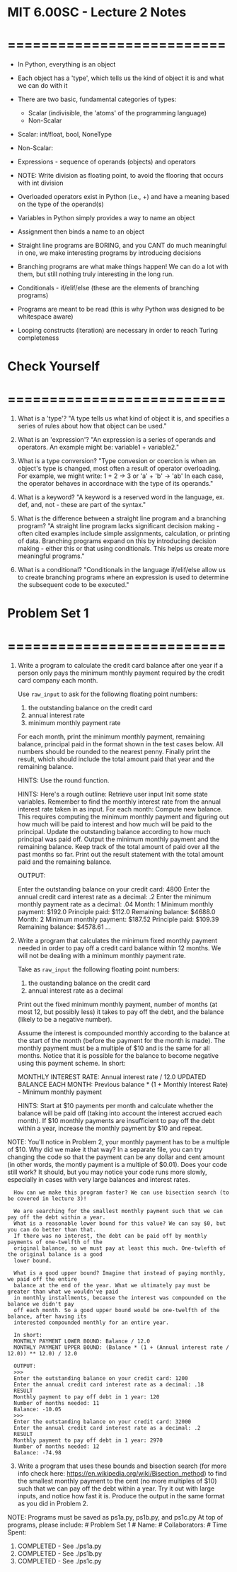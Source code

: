 # MIT 6.00SC - Lecture 2 Notes
# ==========================

* In Python, everything is an object

* Each object has a 'type', which tells us the kind of object it is and what we can do with it

* There are two basic, fundamental categories of types:
  - Scalar (indivisible, the 'atoms' of the programming language)
  - Non-Scalar

* Scalar: int/float, bool, NoneType
* Non-Scalar:

* Expressions - sequence of operands (objects) and operators

* NOTE: Write division as floating point, to avoid the flooring that occurs with int division

* Overloaded operators exist in Python (i.e., +) and have a meaning based on the type
  of the operand(s)

* Variables in Python simply provides a way to name an object

* Assignment then binds a name to an object

* Straight line programs are BORING, and you CANT do much meaningful in one, we
  make interesting programs by introducing decisions

* Branching programs are what make things happen! We can do a lot with them, but
  still nothing truly interesting in the long run.

* Conditionals - if/elif/else (these are the elements of branching programs)

* Programs are meant to be read (this is why Python was designed to be whitespace aware)

* Looping constructs (iteration) are necessary in order to reach Turing completeness

# Check Yourself
# ==========================

1) What is a 'type'?
"A type tells us what kind of object it is, and specifies a series of rules about how that object
can be used."

2) What is an 'expression'?
"An expression is a series of operands and operators. An example might be: variable1 + variable2."

3) What is a type conversion?
"Type convesion or coercion is when an object's type is changed, most often a result of operator
overloading. For example, we might write: 1 + 2 -> 3 or 'a' + 'b' -> 'ab' In each case, the operator
behaves in accordnace with the type of its operands."

4) What is a keyword?
"A keyword is a reserved word in the language, ex. def, and, not - these are part of the syntax."

5) What is the difference between a straight line program and a branching program?
"A straight line program lacks significant decision making - often cited examples include simple
assignments, calculation, or printing of data. Branching programs expand on this by introducing
decision making - either this or that using conditionals. This helps us create more meaningful
programs."

6) What is a conditional?
"Conditionals in the language if/elif/else allow us to create branching programs where an
expression is used to determine the subsequent code to be executed."

# Problem Set 1
# ==========================

1) Write a program to calculate the credit card balance after one year if a person only
   pays the minimum monthly payment required by the credit card company each month.

   Use `raw_input` to ask for the following floating point numbers:
     1) the outstanding balance on the credit card
     2) annual interest rate
     3) minimum monthly payment rate

   For each month, print the minimum monthly payment, remaining balance, principal paid
   in the format shown in the test cases below. All numbers should be rounded to the nearest
   penny. Finally print the result, which should include the total amount paid that year
   and the remaining balance.

   HINTS: Use the round function.

   HINTS: Here's a rough outline:
            Retrieve user input
            Init some state variables. Remember to find the monthly interest rate from the annual
            interest rate taken in as input.
            For each month:
              Compute new balance. This requires computing the minimum monthly payment and figuring
              out how much will be paid to interest and how much will be paid to the principal.
              Update the outstanding balance according to how much principal was paid off.
              Output the minimum monthly payment and the remaining balance.
              Keep track of the total amount of paid over all the past months so far.
              Print out the result statement with the total amount paid and the remaining balance.

    OUTPUT:
    >>>
    Enter the outstanding balance on your credit card: 4800
    Enter the annual credit card interest rate as a decimal: .2
    Enter the minimum monthly payment rate as a decimal: .04
    Month: 1
    Minimum monthly payment: $192.0
    Principle paid: $112.0
    Remaining balance: $4688.0
    Month: 2
    Minimum monthly payment: $187.52
    Principle paid: $109.39
    Remaining balance: $4578.61
    ...

2) Write a program that calculates the minimum fixed monthly payment needed in order to pay
   off a credit card balance within 12 months. We will not be dealing with a minimum monthly
   payment rate.

   Take as `raw_input` the following floating point numbers:
     1) the oustanding balance on the credit card
     2) annual interest rate as a decimal

   Print out the fixed minimum monthly payment, number of months (at most 12, but possibly
   less) it takes to pay off the debt, and the balance (likely to be a negative number).

   Assume the interest is compounded monthly according to the balance at the start of the month
   (before the payment for the month is made). The monthly payment must be a multiple of $10 and
   is the same for all months. Notice that it is possible for the balance to become negative
   using this payment scheme. In short:

   MONTHLY INTEREST RATE: Annual interest rate / 12.0
   UPDATED BALANCE EACH MONTH: Previous balance * (1 + Monthly Interest Rate) - Minimum monthly payment

   HINTS: Start at $10 payments per month and calculate whether the balance will be paid off (taking
   into account the interest accrued each month). If $10 monthly payments are insufficient to pay off
   the debt within a year, increase the monthly payment by $10 and repeat.

NOTE: You'll notice in Problem 2, your monthly payment has to be a multiple of $10.
      Why did we make it that way? In a separate file, you can try changing the code so that the
      payment can be any dollar and cent amount (in other words, the montly payment is a multiple of
      $0.01). Does your code still work? It should, but you may notice your code runs more slowly,
      especially in cases with very large balances and interest rates.

      How can we make this program faster? We can use bisection search (to be covered in lecture 3)!

      We are searching for the smallest monthly payment such that we can pay off the debt within a year.
      What is a reasonable lower bound for this value? We can say $0, but you can do better than that.
      If there was no interest, the debt can be paid off by monthly payments of one-twelfth of the
      original balance, so we must pay at least this much. One-twlefth of the original balance is a good
      lower bound.

      What is a good upper bound? Imagine that instead of paying monthly, we paid off the entire
      balance at the end of the year. What we ultimately pay must be greater than what we wouldn've paid
      in monthly installments, because the interest was compounded on the balance we didn't pay
      off each month. So a good upper bound would be one-twelfth of the balance, after having its
      interested compounded monthly for an entire year.

      In short:
      MONTHLY PAYMENT LOWER BOUND: Balance / 12.0
      MONTHLY PAYMENT UPPER BOUND: (Balance * (1 + (Annual interest rate / 12.0)) ** 12.0) / 12.0

      OUTPUT:
      >>>
      Enter the outstanding balance on your credit card: 1200
      Enter the annual credit card interest rate as a decimal: .18
      RESULT
      Monthly payment to pay off debt in 1 year: 120
      Number of months needed: 11
      Balance: -10.05
      >>>
      Enter the outstanding balance on your credit card: 32000
      Enter the annual credit card interest rate as a decimal: .2
      RESULT
      Monthly payment to pay off debt in 1 year: 2970
      Number of months needed: 12
      Balance: -74.98


3) Write a program that uses these bounds and bisection search
  (for more info check here: https://en.wikipedia.org/wiki/Bisection_method) to find the
  smallest monthly payment to the cent (no more multiples of $10) such that we can pay off the debt
  within a year. Try it out with large inputs, and notice how fast it is. Produce the output in the same format
  as you did in Problem 2.

NOTE: Programs must be saved as ps1a.py, ps1b.py, and ps1c.py
      At top of programs, please include:
      # Problem Set 1
      # Name:
      # Collaborators:
      # Time Spent:


1) COMPLETED - See ./ps1a.py
2) COMPLETED - See ./ps1b.py
3) COMPLETED - See ./ps1c.py

